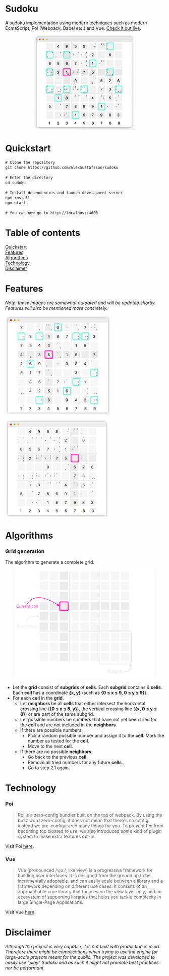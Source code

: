 Sudoku
======
A sudoku implementation using modern techniques such as modern EcmaScript, Poi (Webpack, Babel etc.) and Vue. [Check it out live](https://dist-dxhvxidzdn.now.sh).

<p align="center">
  <img alt="Demo" src="https://github.com/AlexGustafsson/sudoku/raw/master/assets/demo.gif">
<p>

# Quickstart
<a name="quickstart"></a>

```
# Clone the repository
git clone https://github.com/AlexGustafsson/sudoku

# Enter the directory
cd sudoku

# Install dependencies and launch development server
npm install
npm start

# You can now go to http://localhost:4000
```

# Table of contents

[Quickstart](#quickstart)<br/>
[Features](#features)<br />
[Algorithms](#algorithms)<br />
[Technology](#technology)<br />
[Disclaimer](#disclaimer)

# Features
<a name="features"></a>

_Note: these images are somewhat outdated and will be updated shortly. Features will also be mentioned more concretely._

![Demo](https://github.com/AlexGustafsson/sudoku/raw/master/assets/demo.png)

![Demo](https://github.com/AlexGustafsson/sudoku/raw/master/assets/demo2.png)

# Algorithms
<a name="algorithms"></a>

### Grid generation

The algorithm to generate a complete grid.

<p align="center">
  <img alt="Terminology" src="https://github.com/AlexGustafsson/sudoku/raw/master/assets/terminology.png">
<p>

* Let the __grid__ consist of __subgrids__ of __cells__. Each __subgrid__ contains 9 __cells__. Each __cell__ has a coordinate __{x, y}__ (such as __{0 ≤ x ≤ 9, 0 ≤ y ≤ 9}__).
* For each __cell__ in the __grid__.
  * Let __neighbors__ be all __cells__ that either intersect the horizontal crossing line (__{0 ≤ x ≤ 8, y}__), the vertical crossing line (__{x, 0 ≤ y ≤ 8}__) or are part of the same subgrid.
  * Let possible numbers be numbers that have not yet been tried for the __cell__ and are not included in the __neighbors__.
  * If there are possible numbers:
    * Pick a random possible number and assign it to the __cell__. Mark the number as tested for the __cell__.
    * Move to the next __cell__.
  * If there are no possible __neighbors__.
    * Go back to the previous __cell__.
    * Remove all tried numbers for any future __cells__.
    * Go to step 2.1 again.

# Technology
<a name="technology"></a>

### Poi
> Poi is a zero-config bundler built on the top of webpack. By using the buzz word zero-config, it does not mean that there's no config, instead we pre-configurared many things for you. To prevent Poi from becoming too bloated to use, we also introduced some kind of plugin system to make extra features opt-in.

Visit Poi [here](https://github.com/egoist/poi).

### Vue
> Vue (pronounced /vjuː/, like view) is a progressive framework for building user interfaces. It is designed from the ground up to be incrementally adoptable, and can easily scale between a library and a framework depending on different use cases. It consists of an approachable core library that focuses on the view layer only, and an ecosystem of supporting libraries that helps you tackle complexity in large Single-Page Applications.

Visit Vue [here](https://github.com/vuejs/vue).

# Disclaimer
<a name="disclaimer"></a>

_Although the project is very capable, it is not built with production in mind. Therefore there might be complications when trying to use the engine for large-scale projects meant for the public. The project was developed to easily use "play" Sudoku and as such it might not promote best practices nor be performant._
